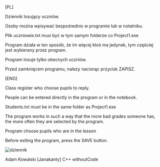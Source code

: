 [PL]

Dziennik losujący uczniów. 

Osoby można wpisywać bezpośrednio w programie lub w notatniku. 

Plik uczniowie.txt musi być w tym samym folderze co Project1.exe 

Program działa w ten sposób, że im więcej ktoś ma jedynek, tym częściej jest wybierany przez program. 

Program losuje tylko obecnych uczniów. 

Przed zamknięcem programu, nalezy nacisnąc przycisk ZAPISZ. 



[ENG] 

Class register who choose pupils to reply.

People can be entered directly in the program or in the notebook.

Students.txt must be in the same folder as Project1.exe

The program works in such a way that the more bad grades someone has, the more often they are selected by the program.

Program choose pupils who are in the lesson

Before exiting the program, press the SAVE button.

![dziennik](https://user-images.githubusercontent.com/62144769/102807127-66a70080-43be-11eb-942b-b4f10a8ea9dd.gif)



Adam Kowalski [Janakanty] C++ withoutCode
